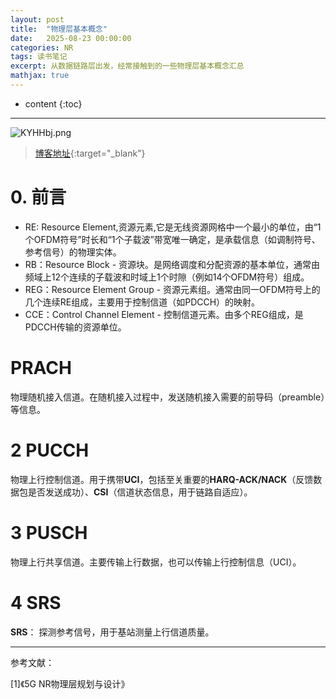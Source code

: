 ```yaml
---
layout: post
title:  "物理层基本概念"
date:   2025-08-23 00:00:00
categories: NR
tags: 读书笔记
excerpt: 从数据链路层出发，经常接触到的一些物理层基本概念汇总
mathjax: true
---
```

* content
{:toc}
---

![KYHHbj.png](https://s2.ax1x.com/2019/10/23/KYHHbj.png)

> [博客地址](https://dufaxing.com){:target="_blank"}


# 0. 前言

- RE: Resource Element,资源元素,它是无线资源网格中一个最小的单位，由“1个OFDM符号”时长和“1个子载波”带宽唯一确定，是承载信息（如调制符号、参考信号）的物理实体。<br>
- RB：Resource Block - 资源块。是网络调度和分配资源的基本单位，通常由频域上12个连续的子载波和时域上1个时隙（例如14个OFDM符号）组成。<br>
- REG：Resource Element Group - 资源元素组。通常由同一OFDM符号上的几个连续RE组成，主要用于控制信道（如PDCCH）的映射。<br>
- CCE：Control Channel Element - 控制信道元素。由多个REG组成，是PDCCH传输的资源单位。<br>


# PRACH

物理随机接入信道。在随机接入过程中，发送随机接入需要的前导码（preamble）等信息。

# 2 PUCCH

物理上行控制信道。用于携带**UCI**，包括至关重要的**HARQ-ACK/NACK**（反馈数据包是否发送成功）、**CSI**（信道状态信息，用于链路自适应）。
        

# 3 PUSCH

物理上行共享信道。主要传输上行数据，也可以传输上行控制信息（UCI）。

# 4 SRS

**SRS**： 探测参考信号，用于基站测量上行信道质量。
        



---

参考文献：

[1]《5G NR物理层规划与设计》
